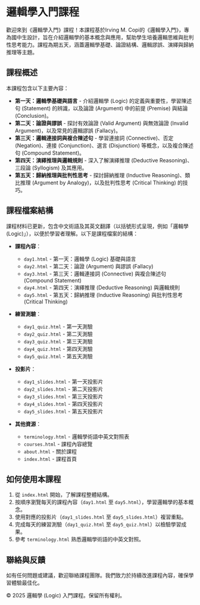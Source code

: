 # 邏輯學入門課程

歡迎來到《邏輯學入門》課程！本課程基於Irving M. Copi的《邏輯學入門》，專為國中生設計，旨在介紹邏輯學的基本概念與應用，幫助學生培養邏輯思維與批判性思考能力。課程為期五天，涵蓋邏輯學基礎、論證結構、邏輯謬誤、演繹與歸納推理等主題。

## 課程概述

本課程包含以下主要內容：
- **第一天：邏輯學基礎與語言** - 介紹邏輯學 (Logic) 的定義與重要性，學習陳述句 (Statement) 的辨識，以及論證 (Argument) 中的前提 (Premise) 與結論 (Conclusion)。
- **第二天：論證與謬誤** - 探討有效論證 (Valid Argument) 與無效論證 (Invalid Argument)，以及常見的邏輯謬誤 (Fallacy)。
- **第三天：邏輯連接詞與複合陳述句** - 學習連接詞 (Connective)、否定 (Negation)、連接 (Conjunction)、選言 (Disjunction) 等概念，以及複合陳述句 (Compound Statement)。
- **第四天：演繹推理與邏輯規則** - 深入了解演繹推理 (Deductive Reasoning)、三段論 (Syllogism) 及其應用。
- **第五天：歸納推理與批判性思考** - 探討歸納推理 (Inductive Reasoning)、類比推理 (Argument by Analogy)，以及批判性思考 (Critical Thinking) 的技巧。

## 課程檔案結構

課程材料已更新，包含中文術語及其英文翻譯（以括號形式呈現，例如「邏輯學 (Logic)」），以便於學習者理解。以下是課程檔案的結構：

- **課程內容**：
  - `day1.html` - 第一天：邏輯學 (Logic) 基礎與語言
  - `day2.html` - 第二天：論證 (Argument) 與謬誤 (Fallacy)
  - `day3.html` - 第三天：邏輯連接詞 (Connective) 與複合陳述句 (Compound Statement)
  - `day4.html` - 第四天：演繹推理 (Deductive Reasoning) 與邏輯規則
  - `day5.html` - 第五天：歸納推理 (Inductive Reasoning) 與批判性思考 (Critical Thinking)

- **練習測驗**：
  - `day1_quiz.html` - 第一天測驗
  - `day2_quiz.html` - 第二天測驗
  - `day3_quiz.html` - 第三天測驗
  - `day4_quiz.html` - 第四天測驗
  - `day5_quiz.html` - 第五天測驗

- **投影片**：
  - `day1_slides.html` - 第一天投影片
  - `day2_slides.html` - 第二天投影片
  - `day3_slides.html` - 第三天投影片
  - `day4_slides.html` - 第四天投影片
  - `day5_slides.html` - 第五天投影片

- **其他資源**：
  - `terminology.html` - 邏輯學術語中英文對照表
  - `courses.html` - 課程內容總覽
  - `about.html` - 關於課程
  - `index.html` - 課程首頁

## 如何使用本課程

1. 從 `index.html` 開始，了解課程整體結構。
2. 按順序瀏覽每天的課程內容（`day1.html` 至 `day5.html`），學習邏輯學的基本概念。
3. 使用對應的投影片（`day1_slides.html` 至 `day5_slides.html`）複習重點。
4. 完成每天的練習測驗（`day1_quiz.html` 至 `day5_quiz.html`）以檢驗學習成果。
5. 參考 `terminology.html` 熟悉邏輯學術語的中英文對照。

## 聯絡與反饋

如有任何問題或建議，歡迎聯絡課程團隊。我們致力於持續改進課程內容，確保學習體驗最佳化。

&copy; 2025 邏輯學 (Logic) 入門課程。保留所有權利。
